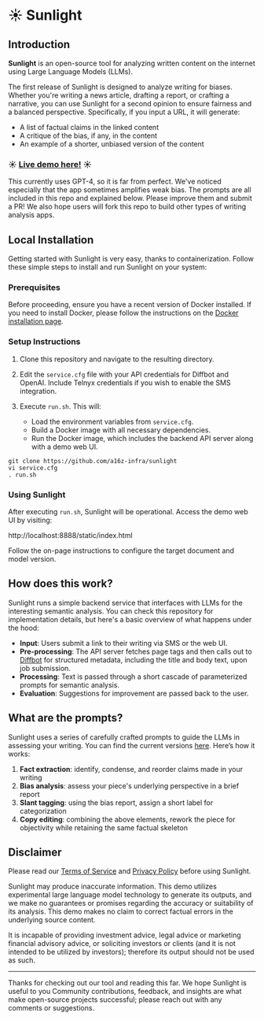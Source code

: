 # ☀️ Sunlight

## Introduction

**Sunlight** is an open-source tool for analyzing written content on the internet using Large Language Models (LLMs).

The first release of Sunlight is designed to analyze writing for biases. Whether you're writing a news article, drafting a report, or crafting a narrative, you can use Sunlight for a second opinion to ensure fairness and a balanced perspective. Specifically, if you input a URL, it will generate:
- A list of factual claims in the linked content
- A critique of the bias, if any, in the content
- An example of a shorter, unbiased version of the content

### ☀️  [Live demo here!](https://sunlight.a16z.ai) ☀️

This currently uses GPT-4, so it is far from perfect. We've noticed especially that the app sometimes amplifies weak bias. The prompts are all included in this repo and explained below. Please improve them and submit a PR! We also hope users will fork this repo to build other types of writing analysis apps.

## Local Installation

Getting started with Sunlight is very easy, thanks to containerization. Follow these simple steps to install and run Sunlight on your system:

### Prerequisites

Before proceeding, ensure you have a recent version of Docker installed. If you need to install Docker, please follow the instructions on the [Docker installation page](https://docs.docker.com/get-docker/).

### Setup Instructions

1. Clone this repository and navigate to the resulting directory.
2. Edit the `service.cfg` file with your API credentials for Diffbot and OpenAI. Include Telnyx credentials if you wish to enable the SMS integration.
3. Execute `run.sh`. This will:

   - Load the environment variables from `service.cfg`.
   - Build a Docker image with all necessary dependencies.
   - Run the Docker image, which includes the backend API server along with a demo web UI.

```
git clone https://github.com/a16z-infra/sunlight
vi service.cfg
. run.sh
```

### Using Sunlight

After executing `run.sh`, Sunlight will be operational. Access the demo web UI by visiting:

http://localhost:8888/static/index.html

Follow the on-page instructions to configure the target document and model version.

## How does this work?

Sunlight runs a simple backend service that interfaces with LLMs for the interesting semantic analysis. You can check this repository for implementation details, but here's a basic overview of what happens under the hood:

- **Input**: Users submit a link to their writing via SMS or the web UI.
- **Pre-processing**: The API server fetches page tags and then calls out to [Diffbot](https://diffbot.com) for structured metadata, including the title and body text, upon job submission.
- **Processing**: Text is passed through a short cascade of parameterized prompts for semantic analysis.
- **Evaluation**: Suggestions for improvement are passed back to the user.

## What are the prompts?

Sunlight uses a series of carefully crafted prompts to guide the LLMs in assessing your writing. You can find the current versions [here](https://github.com/a16z-infra/sunlight/blob/main/model/prompts.py). Here’s how it works:

1. **Fact extraction**: identify, condense, and reorder claims made in your writing
2. **Bias analysis**: assess your piece's underlying perspective in a brief report
3. **Slant tagging**: using the bias report, assign a short label for categorization
4. **Copy editing**: combining the above elements, rework the piece for objectivity while retaining the same factual skeleton

## Disclaimer

Please read our [Terms of Service](https://sunlight.a16z.ai/static/terms_of_service.txt) and [Privacy Policy](https://sunlight.a16z.ai/static/privacy_policy.txt) before using Sunlight.

Sunlight may produce inaccurate information. This demo utilizes experimental large language model technology to generate its outputs, and we make no guarantees or promises regarding the accuracy or suitability of its analysis. This demo makes no claim to correct factual errors in the underlying source content.

It is incapable of providing investment advice, legal advice or marketing financial advisory advice, or soliciting investors or clients (and it is not intended to be utilized by investors); therefore its output should not be used as such.

---

Thanks for checking out our tool and reading this far. We hope Sunlight is useful to you  Community contributions, feedback, and insights are what make open-source projects successful; please reach out with any comments or suggestions.

